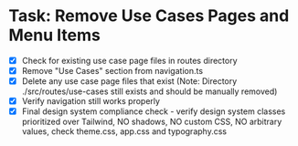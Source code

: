# Task: Remove Use Cases Pages and Menu Items

- [x] Check for existing use case page files in routes directory
- [x] Remove "Use Cases" section from navigation.ts
- [x] Delete any use case page files that exist (Note: Directory ./src/routes/use-cases still exists and should be manually removed)
- [x] Verify navigation still works properly
- [x] Final design system compliance check - verify design system classes prioritized over Tailwind, NO shadows, NO custom CSS, NO arbitrary values, check theme.css, app.css and typography.css